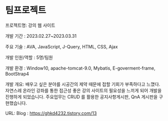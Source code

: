 # 팀프로젝트

프로젝트명: 강의 웹 사이트 <eduzino>
  
개발 기간 : 2023.02.27~2023.03.31
  
주요 기술 : AVA, JavaScript, J-Query, HTML, CSS, Ajax
  
개발 인원/역할 : 5명/팀원

개발 환경 : Window10, apache-tomcat-9.0, Mybatis, E-goverment-frame, BootStrap4
  
개발 개요: 배우고 싶은 분야를 시공간의 제약 때문에 접할 기회가 부족하다고 느꼈다.
          자연스레 온라인 강좌를 통한 접근성 좋은 강의 사이트의 필요성을 느끼게
          되어 개발을 진행하게 되었습니다. 
          주요업무는 CRUD 를 활용한 공지사항게시판, QnA 게시판을 구현했습니다.
  
URL: Blog : https://ghkd4232.tistory.com/13 
